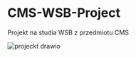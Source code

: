 # CMS-WSB-Project
Projekt na studia WSB z przedmiotu CMS

![projeckt drawio](https://github.com/javaPetersen/CMS-WSB-Project/assets/86522138/69112ff4-8cfc-403a-a20c-3ab12df54dff)
